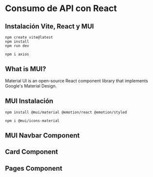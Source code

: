 # Consumo de API con React
## Instalación Vite, React y MUI
```
npm create vite@latest
npm install
npm run dev
```
```
npm i axios
```
## What is MUI?
Material UI is an open-source React component library that implements Google's Material Design.
## MUI Instalación
```
npm install @mui/material @emotion/react @emotion/styled
```
```
npm i @mui/icons-material
```
## MUI Navbar Component
## Card Component
## Pages Component

